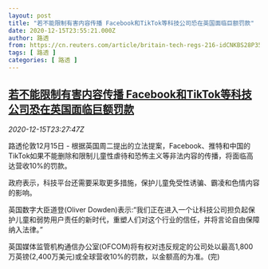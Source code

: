 ```yaml
---
layout: post
title: "若不能限制有害内容传播 Facebook和TikTok等科技公司恐在英国面临巨额罚款"
date: 2020-12-15T23:55:21.000Z
author: 路透
from: https://cn.reuters.com/article/britain-tech-regs-216-idCNKBS28P356
tags: [ 路透 ]
categories: [ 路透 ]
---
```

<!--1608076521000-->
[若不能限制有害内容传播 Facebook和TikTok等科技公司恐在英国面临巨额罚款](https://cn.reuters.com/article/britain-tech-regs-216-idCNKBS28P356)
------

<div>
<div><i>2020-12-15T23:27:47Z</i></div><p>路透伦敦12月15日 - 根据英国周二提出的立法提案，Facebook、推特和中国的TikTok如果不能删除和限制儿童性虐待和恐怖主义等非法内容的传播，将面临高达营收10%的罚款。</p><p>政府表示，科技平台还需要采取更多措施，保护儿童免受性诱骗、霸凌和色情内容的影响。</p><p>英国数字大臣道登(Oliver Dowden)表示:“我们正在进入一个让科技公司担负起保护儿童和弱势用户责任的新时代，重塑人们对这个行业的信任，并将言论自由保障纳入法律。”</p><p>英国媒体监管机构通信办公室(OFCOM)将有权对违反规定的公司处以最高1,800万英镑(2,400万美元)或全球营收10%的罚款，以金额高的为准。(完)</p>
</div>
